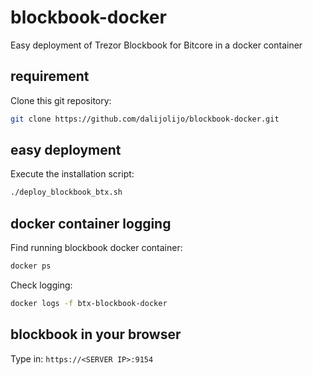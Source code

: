 # blockbook-docker
Easy deployment of Trezor Blockbook for Bitcore in a docker container

## requirement
Clone this git repository:
```sh
git clone https://github.com/dalijolijo/blockbook-docker.git
```

## easy deployment
Execute the installation script:
```sh
./deploy_blockbook_btx.sh
```

## docker container logging
Find running blockbook docker container:
```sh
docker ps
```
Check logging:
```sh
docker logs -f btx-blockbook-docker 
```

## blockbook in your browser
Type in: ``https://<SERVER IP>:9154`` 

